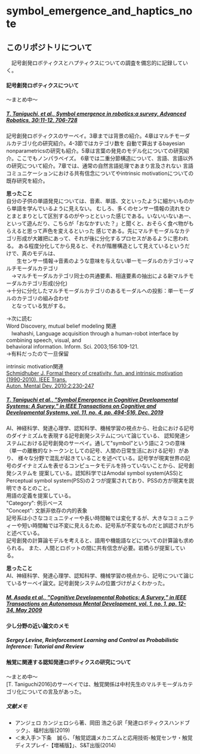 # symbol_emergence_and_haptics_note



## このリポジトリについて

　記号創発ロボティクスとハプティクスについての調査を備忘的に記録していく。  
 
 
#### 記号創発ロボティクスについて
～まとめ中～

##### [T. Taniguchi, et al., Symbol emergence in robotics:a survey, Advanced Robotics, 30:11-12, 706-728](https://www.tandfonline.com/doi/abs/10.1080/01691864.2016.1164622)
 記号創発ロボティクスのサーベイ。3章までは背景の紹介。4章はマルチモーダルカテゴリ化の研究紹介。4-3節ではカテゴリ数を
自動で算出するbayesian nonparametricsの研究も紹介。5章は言葉の発見のモデル化についての研究紹介。ここでもノンパラベイズ。
6章では二重分節構造について、言語、言語以外の研究について紹介。7章では、通常の自然言語処理であまり言及されない
言語コミュニケーションにおける共有信念についてやintrinsic motivationについての既存研究を紹介。  

__思ったこと__  
 自分の子供の単語発見については、音素、単語、文といったように細かいものから単語を学んでいるように見えない。
 むしろ、多くのセンサー情報の流れをひとまとまりとして区別するのがやっとといった感じである。いないいないあー、
 といって遊んだり、こちらが「おなかすいた？」と聞くと、おそらく食べ物がもらえると思って声色を変えるといった
 感じである。先にマルチモーダルなカテゴリ形成が大雑把にあって、それが後に分化するプロセスがあるように思われる。
 ある程度分化してから見ると、それが階層構造として見えているというだけで、真のモデルは、  
 　　生センサー情報→音素のような意味を与えない単一モーダルのカテゴリ→マルチモーダルカテゴリ  
   　→マルチモーダルカテゴリ同士の共通要素、相違要素の抽出による新マルチモーダルカテゴリ形成(分化)  
    →十分に分化したマルチモーダルカテゴリのあるモーダルへの投影：単一モーダルのカテゴリの組み合わせ  
　となっている気がする。  

->次に読む  
  Word Discovery, mutual belief modeling 関連  
　Iwahashi, Language acquisition through a human-robot interface by combining speech, visual, and  
 behavioral information. Inform. Sci. 2003;156:109-121.  
 →有料だったので一旦保留

 intrinsic motivation関連  
  [Schmidhuber J. Formal theory of creativity, fun, and intrinsic motivation (1990-2010). IEEE Trans.  
 Auton. Mental Dev. 2010;2:230-247](https://ieeexplore.ieee.org/abstract/document/5508364)
 
 
##### [T. Taniguchi et al., "Symbol Emergence in Cognitive Developmental Systems: A Survey," in IEEE Transactions on Cognitive and Developmental Systems, vol. 11, no. 4, pp. 494-516, Dec. 2019](https://ieeexplore.ieee.org/abstract/document/8451965)
AI、神経科学、発達心理学、認知科学、機械学習の視点から、社会における記号のダイナミズムを表現する記号創発システムについて論じている、
認知発達システムにおける記号創発のサーベイ。通して"symbol"という語に２つの意味（単一の離散的なトークンとしての記号、人間の日常生活における記号）があり、
様々な分野で混乱が起きていることを述べている。記号学が現実世界の記号のダイナミズムを表せるコンピュータモデルを持っていないことから、記号創発システムを
提案している。認知科学ではAmodal symbol system(ASS)とPerceptual symbol system(PSS)の２つが提案されており、PSSの方が現実を説明できるとのこと。  
用語の定義を提案している。  
"Category": 例示ベース  
"Concept": 文脈非依存の内的表象  
記号系は小さなコミュニティーや長い時間軸では変化するが、大きなコミュニティーや短い時間軸では不変に見えるため、記号系が不変なものだと誤認されがちと述べている。  
記号創発の計算論モデルを考えると、語用や機能語などについての計算論も求められる。
また、人間とロボットの間に共有信念が必要。岩橋らが提案している。  
  
 __思ったこと__  
 AI、神経科学、発達心理学、認知科学、機械学習の視点から、記号について論じているサーベイ論文。記号創発システムの位置づけがよくわかった。

##### [M. Asada et al., "Cognitive Developmental Robotics: A Survey," in IEEE Transactions on Autonomous Mental Development, vol. 1, no. 1, pp. 12-34, May 2009](https://ieeexplore.ieee.org/abstract/document/4895715)

#### 少し分野の近い論文のメモ

##### Sergey Levine, Reinforcement Learning and Control as Probabilistic Inference: Tutorial and Review



#### 触覚に関連する認知発達ロボティクスの研究について
～まとめ中～  
[T. Taniguchi2016]のサーベイでは、触覚関係は中村先生のマルチモーダルカテゴリ化についての言及があった。



##### 文献メモ

* アンジェロ カンジェロシら著、岡田 浩之ら訳「発達ロボティクスハンドブック」、福村出版(2019)
* ＜未入手＞下条　誠ら、「触覚認識メカニズムと応用技術-触覚センサ・触覚ディスプレイ-【増補版】」、S&T出版(2014)




